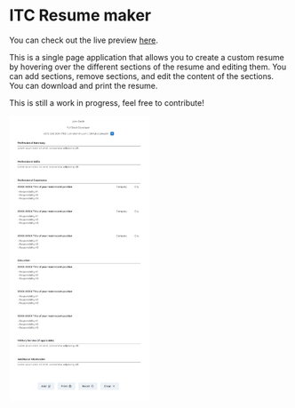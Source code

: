 # ITC Resume maker

You can check out the live preview [here](https://golannnnn.github.io/itc_resume/).

This is a single page application that allows you to create a custom resume by hovering over the different sections of the resume and editing them. You can add sections, remove sections, and edit the content of the sections. You can download and print the resume.

This is still a work in progress, feel free to contribute!

<img src="/screenshot.png" alt="page preview" width="50%" height="auto">
